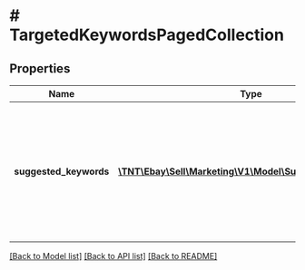 # # TargetedKeywordsPagedCollection

## Properties

Name | Type | Description | Notes
------------ | ------------- | ------------- | -------------
**suggested_keywords** | [**\TNT\Ebay\Sell\Marketing\V1\Model\SuggestedKeywords[]**](SuggestedKeywords.md) | A list of suggested keywords in the paged collection. &lt;p&gt; &lt;span class&#x3D;\&quot;tablenote\&quot;&gt;&lt;strong&gt;Note:&lt;/strong&gt; A relevancy check with items already present in the ad-group is performed even if item IDs associated with the ad-group are not explicitly passed in the request.&lt;/span&gt;&lt;/p&gt; | [optional]

[[Back to Model list]](../../README.md#models) [[Back to API list]](../../README.md#endpoints) [[Back to README]](../../README.md)
